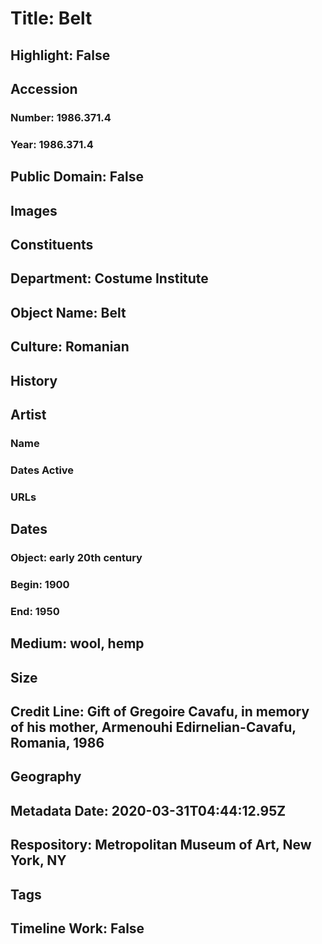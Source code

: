 # Title: Belt
## Highlight: False
## Accession
### Number: 1986.371.4
### Year: 1986.371.4
## Public Domain: False
## Images
## Constituents
## Department: Costume Institute
## Object Name: Belt
## Culture: Romanian
## History
## Artist
### Name
### Dates Active
### URLs
## Dates
### Object: early 20th century
### Begin: 1900
### End: 1950
## Medium: wool, hemp
## Size
## Credit Line: Gift of Gregoire Cavafu, in memory of his mother, Armenouhi Edirnelian-Cavafu, Romania, 1986
## Geography
## Metadata Date: 2020-03-31T04:44:12.95Z
## Respository: Metropolitan Museum of Art, New York, NY
## Tags
## Timeline Work: False